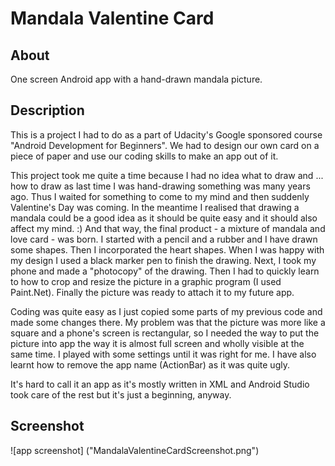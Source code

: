 # Mandala Valentine Card

## About
One screen Android app with a hand-drawn mandala picture.

## Description
This is a project I had to do as a part of Udacity's Google sponsored course "Android Development for Beginners".
We had to design our own card on a piece of paper and use our coding skills to make an app out of it.

This project took me quite a time because I had no idea what to draw and ... how to draw as last time 
I was hand-drawing something was many years ago. Thus I waited for something to come to my mind and then suddenly Valentine's Day 
was coming. In the meantime I realised that drawing a mandala could be a good idea as it should be quite easy and it should also 
affect my mind. :) And that way, the final product - a mixture of mandala and love card - was born. I started with a pencil and a rubber 
and I have drawn some shapes. Then I incorporated the heart shapes. When I was happy with my design I used a black marker pen to finish 
the drawing. Next, I took my phone and made a "photocopy" of the drawing. Then I had to quickly learn to how to crop and resize the 
picture in a graphic program (I used Paint.Net). Finally the picture was ready to attach it to my future app.

Coding was quite easy as I just copied some parts of my previous code and made some changes there. My problem was that the picture was
more like a square and a phone's screen is rectangular, so I needed the way to put the picture into app the way it is almost full screen 
and wholly visible at the same time. I played with some settings until it was right for me. I have also learnt how to remove the app name 
(ActionBar) as it was quite ugly.

It's hard to call it an app as it's mostly written in XML and Android Studio took care of the rest but it's just a beginning, anyway.

## Screenshot

![app screenshot] ("MandalaValentineCardScreenshot.png")

